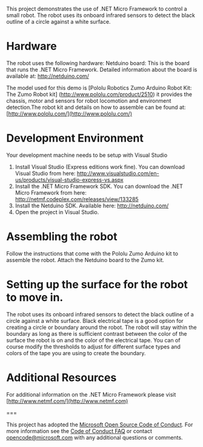 This project demonstrates the use of .NET Micro Framework to control a small robot.  The robot uses its onboard infrared sensors to detect the black outline of a circle against a white surface.

Hardware
===========
The robot uses the following hardware:
Netduino board: This is the board that runs the .NET Micro Framework.  Detailed information about the board is available at: http://netduino.com/

The model used for this demo is [Pololu Robotics Zumo Arduino Robot Kit: The Zumo Robot kit] (http://www.pololu.com/product/2510) it provides the chassis, motor and sensors for robot locomotion and environment detection.The robot kit and details on how to assemble can be found at: [http://www.pololu.com/](http://www.pololu.com/)


Development Environment
=======================
Your development machine needs to be setup with Visual Studio
1)	Install Visual Studio (Express editions work fine).   You can download Visual Studio from here: http://www.visualstudio.com/en-us/products/visual-studio-express-vs.aspx
2)	Install the .NET Micro Framework SDK.  You can download the .NET Micro Framework from here:  http://netmf.codeplex.com/releases/view/133285
3)	Install the Netduino SDK.  Available here: http://netduino.com/
4)	Open the project in Visual Studio. 

Assembling the robot
=====================
Follow the instructions that come with the Pololu Zumo Arduino kit to assemble the robot.  Attach the Netduino board to the Zumo kit.

Setting up the surface for the robot to move in.
===============================================
The robot uses its onboard infrared sensors to detect the black outline of a circle against a white surface.  Black electrical tape is a good option for creating a circle or boundary around the robot.  The robot will stay within the boundary as long as there is sufficient contrast between the color of the surface the robot is on and the color of the electrical tape.  You can of course modify the thresholds to adjust for different surface types and colors of the tape you are using to create the boundary.

Additional Resources
=====================
For additional information on the .NET Micro Framework please visit  [http://www.netmf.com/](http://www.netmf.com)  


===

This project has adopted the [Microsoft Open Source Code of Conduct](http://microsoft.github.io/codeofconduct). For more information see the [Code of Conduct FAQ](http://microsoft.github.io/codeofconduct/faq.md) or contact [opencode@microsoft.com](mailto:opencode@microsoft.com) with any additional questions or comments. 
